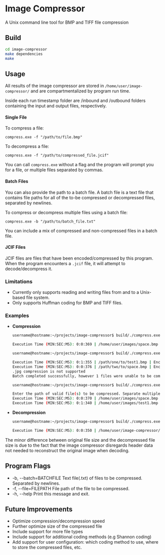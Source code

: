 # Image Compressor
A Unix command line tool for BMP and TIFF file compression

## Build
```bash
cd image-compressor
make dependencies
make
```
## Usage

All results of the image compressor are stored in `/home/user/image-compressor/` and are compartmentalized by program run time.

Inside each run timestamp folder are /inbound and /outbound folders containing the input and output files, respectively.

#### Single File
To compress a file: 
```
compress.exe -f "/path/to/file.bmp"
````
  
To decompress a file: 
```
compress.exe -f "/path/to/compressed_file.jcif"
```

You can call `compress.exe` without a flag and the program will prompt you for a file, or multiple files separated by commas.

#### Batch Files
You can also provide the path to a batch file. A batch file is a text file that contains file paths for all of the to-be compressed or decompressed files, separated by newlines.

To compress or decompress multiple files using a batch file: 
```
compress.exe -b "/path/to/batch_file.txt"
```
You can include a mix of compressed and non-compressed files in a batch file.


#### JCIF Files
JCIF files are files that have been encoded/compressed by this program. When the program encounters a `.jcif` file, it will attempt to decode/decompress it.

### Limitations 
* Currently only supports reading and writing files from and to a Unix-based file system.
* Only supports Huffman coding for BMP and TIFF files.

### Examples

* **Compression**
  ```bash
  username@hostname:~/projects/image-compressor$ build/./compress.exe -file=./images/space.bmp

  Execution Time (MIN:SEC:MS): 0:0:369 | /home/user/images/space.bmp | Encoded | Initial File Size (Byes): 720662 | New File Size (Bytes): 659363 |
  ```

  ```bash
  username@hostname:~/projects/image-compressor$ build/./compress.exe -b=./images/batches/batch.txt

  Execution Time (MIN:SEC:MS): 0:1:355 | /path/one/to/test1.bmp | Encoded | Initial File Size (Byes): 3686538 | New File Size (Bytes): 2561737 | 
  Execution Time (MIN:SEC:MS): 0:0:376 | /path/two/to/space.bmp | Encoded | Initial File Size (Byes): 720662  | New File Size (Bytes): 659363  | 
  .jpg compression is not supported
  Batch completed successfully, however 1 files were unable to be compressed
  ```

  ```bash
  username@hostname:~/projects/image-compressor$ build/./compress.exe
  
  Enter the path of valid file(s) to be compressed. Separate multiple files by a comma (,): ./images/space.bmp, ./images/test1.bmp
  Execution Time (MIN:SEC:MS): 0:0:370 | /home/user/images/space.bmp | Encoded | Initial File Size (Byes): 720662  | New File Size (Bytes): 659363  | 
  Execution Time (MIN:SEC:MS): 0:1:340 | /home/user/images/test1.bmp | Encoded | Initial File Size (Byes): 3686538 | New File Size (Bytes): 2561737 |
  ```
  
* **Decompression**
  ```bash
  username@hostname:~/projects/image-compressor$ build/./compress.exe -file=home/user/image-compressor/2022-4-14T15:13:41/outbound/space.jcif

  Execution Time (MIN:SEC:MS): 0:0:350 | /home/user/image-compressor/2022-4-14T15:13:41/outbound/space.jcif | Decoded | Initial File Size (Byes): 659363 | New File Size (Bytes): 720054 | 
  ```

The minor difference between original file size and the decompressed file size is due to the fact that the image compressor disregards header data not needed to reconstruct the original image when decoding. 

## Program Flags
* -b, --batch=BATCHFILE                Text file(.txt) of files to be compressed. Separated by newlines.
* -f, --file=FILEPATH                  File path of the file to be compressed.
* -h, --help                           Print this message and exit.

## Future Improvements
* Optimize compression/decompression speed
* Further optimize size of the compressed file 
* Include support for more file types
* Include support for additional coding methods (e.g Shannon coding)
* Add support for user configuration: which coding method to use, where to store the compressed files, etc.

